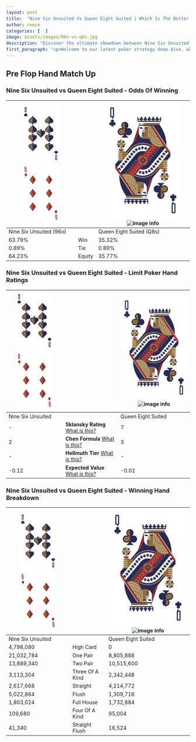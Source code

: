 ```yaml
---
layout: post
title:  "Nine Six Unsuited Vs Queen Eight Suited | Which Is The Better Hand In Poker? A Complete Guide"
author: reece
categories: [  ]
image: assets/images/96o-vs-q8s.jpg
description: "Discover the ultimate showdown between Nine Six Unsuited and Queen Eight Suited in poker! Uncover the odds, strategies, and scenarios where one hand triumphs over the other. Get ready to up your poker game with this thrilling analysis."
first_paragraph: "<p>Welcome to our latest poker strategy deep dive, where we're pitting two distinct hands against each other in a high-stakes showdown: Nine Six Unsuited vs Queen Eight Suited.</p><p>In the dynamic world of poker, every decision counts, and knowing which hand holds the upper hand is key to your success at the table.</p><p>In this article, we'll dissect these two hands, explore the scenarios where one dominates the other, and equip you with the knowledge to make strategic choices that can tip the odds in your favor.</p><p>Get ready to unravel the intriguing dynamics of these poker hands and elevate your game to new heights.</p>"
---
```




[comment]: # (sp0)

## Pre Flop Hand Match Up

<div class="table hand-ratings" markdown="1"> 



### Nine Six Unsuited vs Queen Eight Suited - Odds Of Winning


    
| ![image info](assets/images/hand1/9.png) ![image info](assets/images/hand1/6o.png) |  | ![image info](assets/images/hand2/Q.png) ![image info](assets/images/hand2/8s.png) |
| -------- | -------- | -------- |
| Nine Six Unsuited (96o) |  | Queen Eight Suited (Q8s) |
| 63.79% | Win | 35.32% |
| 0.89% | Tie | 0.89% |
| 64.23% | Equity | 35.77% |




[comment]: # (sp1)



### Nine Six Unsuited vs Queen Eight Suited - Limit Poker Hand Ratings


    
| ![image info](assets/images/hand1/9.png) ![image info](assets/images/hand1/6o.png) |  | ![image info](assets/images/hand2/Q.png) ![image info](assets/images/hand2/8s.png) |
| -------- | -------- | -------- |
| Nine Six Unsuited |  | Queen Eight Suited |
| - | **Sklansky Rating** [What is this?](/sklansky-rating-explained) | 7 |
| 2 | **Chen Formula** [What is this?](/chen-formula-explained) | 3 |
| - | **Hellmuth Tier** [What is this?](/Hellmuth-tier-explained) | - |
| -0.12 | **Expected Value** [What is this?](/expected-value-explained) | -0.02 |




[comment]: # (sp2)



### Nine Six Unsuited vs Queen Eight Suited - Winning Hand Breakdown


    
| ![image info](assets/images/hand1/9.png) ![image info](assets/images/hand1/6o.png) |  | ![image info](assets/images/hand2/Q.png) ![image info](assets/images/hand2/8s.png) |
| -------- | -------- | -------- |
| Nine Six Unsuited |  | Queen Eight Suited |
| 4,798,080 | High Card | 0 |
| 21,032,784 | One Pair | 8,805,888 |
| 13,889,340 | Two Pair | 10,515,600 |
| 3,113,304 | Three Of A Kind | 2,342,448 |
| 2,617,668 | Straight | 4,214,772 |
| 5,022,864 | Flush | 1,309,716 |
| 1,803,024 | Full House | 1,732,884 |
| 109,680 | Four Of A Kind | 95,004 |
| 41,340 | Straight Flush | 16,524 |




[comment]: # (sp3)



</div>

[comment]: # (sp4)



[comment]: # (sp5)

